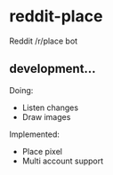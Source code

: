 # reddit-place
Reddit /r/place bot

## development...

Doing:
- Listen changes
- Draw images

Implemented:
- Place pixel
- Multi account support
